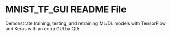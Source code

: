 # MNIST_TF_GUI README File
Demonstrate training, testing, and retraining ML/DL models with TensorFlow and Keras with an extra GUI by Qt5 
